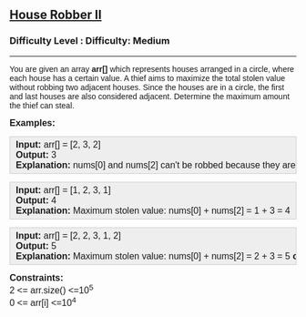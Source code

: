 <h2><a href="https://www.geeksforgeeks.org/problems/house-robber-ii/0">House Robber II</a></h2><h3>Difficulty Level : Difficulty: Medium</h3><hr><div class="problems_problem_content__Xm_eO"><p><span style="font-family: arial, helvetica, sans-serif;">You are given an array <strong>arr[]</strong> which represents houses arranged in a circle, where each house has a certain value. A thief aims to maximize the total stolen value without robbing two adjacent houses. Since the houses are in a circle, the first and last houses are also considered adjacent. Determine the maximum amount the thief can steal.</span></p>
<p><span style="font-size: 12pt; font-family: arial, helvetica, sans-serif;"><strong>Examples:</strong></span></p>
<pre style="background: #eeeeee; border: 1px solid #cccccc; padding: 5px 10px;"><span style="font-size: 12pt; font-family: arial, helvetica, sans-serif;"><strong>Input: </strong>arr[] = [2, 3, 2]
<strong>Output:</strong> 3
<strong>Explanation:</strong> nums[0] and nums[2] can't be robbed because they are adjacent houses.</span></pre>
<pre style="background: #eeeeee; border: 1px solid #cccccc; padding: 5px 10px;"><span style="font-size: 12pt; font-family: arial, helvetica, sans-serif;"><strong>Input:</strong> arr[] = [1, 2, 3, 1]
<strong>Output:</strong> 4
<strong>Explanation:</strong> Maximum stolen value: nums[0] + nums[2] = 1 + 3 = 4</span></pre>
<pre style="background: #eeeeee; border: 1px solid #cccccc; padding: 5px 10px;"><span style="font-size: 12pt; font-family: arial, helvetica, sans-serif;"><strong>Input:</strong> arr[] = [2, 2, 3, 1, 2]
<strong>Output:</strong> 5
<strong>Explanation:</strong> Maximum stolen value: nums[0] + nums[2] = 2 + 3 = 5 <strong>or </strong>nums[2] + nums[4] = 3 + 2 = 5</span></pre>
<p><span style="font-size: 12pt; font-family: arial, helvetica, sans-serif;"><strong>Constraints:<br></strong>2 &lt;= arr.size() &lt;=10<sup>5</sup><br>0 &lt;= arr[i] &lt;=10<sup>4</sup><sup><br></sup></span></p></div>
